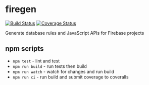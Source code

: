 # firegen

[![Build Status](https://travis-ci.org/pghalliday/firegen.svg?branch=master)](https://travis-ci.org/pghalliday/firegen)
[![Coverage Status](https://coveralls.io/repos/github/pghalliday/firegen/badge.svg?branch=master)](https://coveralls.io/github/pghalliday/firegen?branch=master)

Generate database rules and JavaScript APIs for Firebase projects

## npm scripts

- `npm test` - lint and test
- `npm run build` - run tests then build
- `npm run watch` - watch for changes and run build
- `npm run ci` - run build and submit coverage to coveralls
